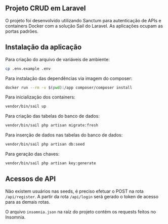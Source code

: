 ## Projeto CRUD em Laravel

O projeto foi desenvolvido utilizando Sanctum para autenticação de APIs e containers Docker com a solução Sail do Laravel.
As aplicações ocupam as portas padrões.


## Instalação da aplicação

Para criação do arquivo de variáveis de ambiente:
```bash
cp .env.example .env
```

Para instalação das dependências via imagem do composer:
```bash
docker run --rm -v $(pwd):/app composer/composer install
```

Para inicialização dos containers:
```bash
vendor/bin/sail up
```

Para criação das tabelas do banco de dados:
```bash
vendor/bin/sail php artisan migrate:fresh
```

Para inserção de dados nas tabelas do banco de dados:
```bash
vendor/bin/sail php artisan db:seed
```

Para geração das chaves:
```bash
vendor/bin/sail php artisan key:generate
```

## Acessos de API

Não existem usuários nas seeds, é preciso efetuar o POST na rota ```/api/register```.
A partir da rota ```/api/login``` será gerado o token de acesso para as demais rotas.

O arquivo ```insomnia.json``` na raíz do projeto contém os requests feitos no Insomnia.
